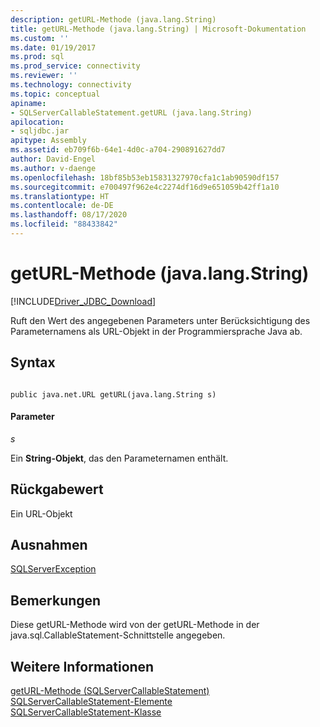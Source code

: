 ```yaml
---
description: getURL-Methode (java.lang.String)
title: getURL-Methode (java.lang.String) | Microsoft-Dokumentation
ms.custom: ''
ms.date: 01/19/2017
ms.prod: sql
ms.prod_service: connectivity
ms.reviewer: ''
ms.technology: connectivity
ms.topic: conceptual
apiname:
- SQLServerCallableStatement.getURL (java.lang.String)
apilocation:
- sqljdbc.jar
apitype: Assembly
ms.assetid: eb709f6b-64e1-4d0c-a704-290891627dd7
author: David-Engel
ms.author: v-daenge
ms.openlocfilehash: 18bf85b53eb15831327970cfa1c1ab90590df157
ms.sourcegitcommit: e700497f962e4c2274df16d9e651059b42ff1a10
ms.translationtype: HT
ms.contentlocale: de-DE
ms.lasthandoff: 08/17/2020
ms.locfileid: "88433842"
---
```

# <a name="geturl-method-javalangstring"></a>getURL-Methode (java.lang.String)
[!INCLUDE[Driver_JDBC_Download](../../../includes/driver_jdbc_download.md)]

  Ruft den Wert des angegebenen Parameters unter Berücksichtigung des Parameternamens als URL-Objekt in der Programmiersprache Java ab.  
  
## <a name="syntax"></a>Syntax  
  
```  
  
public java.net.URL getURL(java.lang.String s)  
```  
  
#### <a name="parameters"></a>Parameter  
 *s*  
  
 Ein **String-Objekt**, das den Parameternamen enthält.  
  
## <a name="return-value"></a>Rückgabewert  
 Ein URL-Objekt  
  
## <a name="exceptions"></a>Ausnahmen  
 [SQLServerException](../../../connect/jdbc/reference/sqlserverexception-class.md)  
  
## <a name="remarks"></a>Bemerkungen  
 Diese getURL-Methode wird von der getURL-Methode in der java.sql.CallableStatement-Schnittstelle angegeben.  
  
## <a name="see-also"></a>Weitere Informationen  
 [getURL-Methode &#40;SQLServerCallableStatement&#41;](../../../connect/jdbc/reference/geturl-method-sqlservercallablestatement.md)   
 [SQLServerCallableStatement-Elemente](../../../connect/jdbc/reference/sqlservercallablestatement-members.md)   
 [SQLServerCallableStatement-Klasse](../../../connect/jdbc/reference/sqlservercallablestatement-class.md)  
  
  
